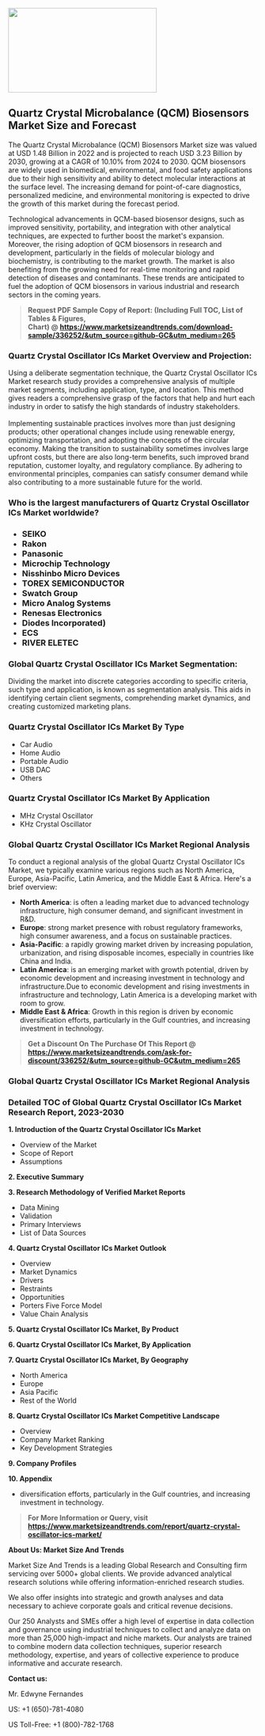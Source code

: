 <p><img class="alignnone size-medium wp-image-20088" src="https://ffe5etoiles.com/wp-content/uploads/2024/12/MST1-300x171.png" alt="" width="300" height="171" /></p><h2>Quartz Crystal Microbalance (QCM) Biosensors Market Size and Forecast</h2><p>The Quartz Crystal Microbalance (QCM) Biosensors Market size was valued at USD 1.48 Billion in 2022 and is projected to reach USD 3.23 Billion by 2030, growing at a CAGR of 10.10% from 2024 to 2030. QCM biosensors are widely used in biomedical, environmental, and food safety applications due to their high sensitivity and ability to detect molecular interactions at the surface level. The increasing demand for point-of-care diagnostics, personalized medicine, and environmental monitoring is expected to drive the growth of this market during the forecast period.</p><p>Technological advancements in QCM-based biosensor designs, such as improved sensitivity, portability, and integration with other analytical techniques, are expected to further boost the market's expansion. Moreover, the rising adoption of QCM biosensors in research and development, particularly in the fields of molecular biology and biochemistry, is contributing to the market growth. The market is also benefiting from the growing need for real-time monitoring and rapid detection of diseases and contaminants. These trends are anticipated to fuel the adoption of QCM biosensors in various industrial and research sectors in the coming years.</p></p><blockquote id="" class=""><strong>Request PDF Sample Copy of Report: (Including Full TOC, List of Tables &amp; Figures, Chart)&nbsp;@&nbsp;<strong><a href="https://www.marketsizeandtrends.com/download-sample/336252/&utm_source=github-GC&utm_medium=265" target="_blank">https://www.marketsizeandtrends.com/download-sample/336252/&utm_source=github-GC&utm_medium=265</a></strong></strong></blockquote><h3 id="" class="">Quartz Crystal Oscillator ICs Market&nbsp;Overview and Projection:</h3><p id="" class="">Using a deliberate segmentation technique, the Quartz Crystal Oscillator ICs Market research study provides a comprehensive analysis of multiple market segments, including application, type, and location. This method gives readers a comprehensive grasp of the factors that help and hurt each industry in order to satisfy the high standards of industry stakeholders. <br /> <br />Implementing sustainable practices involves more than just designing products; other operational changes include using renewable energy, optimizing transportation, and adopting the concepts of the circular economy. Making the transition to sustainability sometimes involves large upfront costs, but there are also long-term benefits, such improved brand reputation, customer loyalty, and regulatory compliance. By adhering to environmental principles, companies can satisfy consumer demand while also contributing to a more sustainable future for the world.</p><h3 id="" class="">Who is the largest manufacturers of&nbsp;Quartz Crystal Oscillator ICs Market worldwide?</h3><h3 class=""><p><ul><li>SEIKO </li><li> Rakon </li><li> Panasonic </li><li> Microchip Technology </li><li> Nisshinbo Micro Devices </li><li> TOREX SEMICONDUCTOR </li><li> Swatch Group </li><li> Micro Analog Systems </li><li> Renesas Electronics </li><li> Diodes Incorporated) </li><li> ECS </li><li> RIVER ELETEC</li></ul></p></h3><h3 id="" class="">Global&nbsp;Quartz Crystal Oscillator ICs Market Segmentation:</h3><p id="" class="">Dividing the market into discrete categories according to specific criteria, such type and application, is known as segmentation analysis. This aids in identifying certain client segments, comprehending market dynamics, and creating customized marketing plans.</p><h3 id="" class="">Quartz Crystal Oscillator ICs Market&nbsp;By Type</h3><p><p><ul><li>Car Audio</li><li> Home Audio</li><li> Portable Audio</li><li> USB DAC</li><li> Others</p></li></ul></p></p><h3 id="" class="">Quartz Crystal Oscillator ICs Market&nbsp;By Application</h3><p class=""><p><ul><li>MHz Crystal Oscillator</li><li> KHz Crystal Oscillator</li></ul></p></p><h3 id="" class="">Global Quartz Crystal Oscillator ICs Market Regional Analysis</h3><p id="" class="">To conduct a regional analysis of the global Quartz Crystal Oscillator ICs Market, we typically examine various regions such as North America, Europe, Asia-Pacific, Latin America, and the Middle East &amp; Africa. Here's a brief overview:</p><ul><li><strong>North America</strong>: is often a leading market due to advanced technology infrastructure, high consumer demand, and significant investment in R&amp;D.</li><li><strong>Europe</strong>: strong market presence with robust regulatory frameworks, high consumer awareness, and a focus on sustainable practices.</li><li><strong>Asia-Pacific</strong>: a rapidly growing market driven by increasing population, urbanization, and rising disposable incomes, especially in countries like China and India.</li><li><strong>Latin America</strong>: is an emerging market with growth potential, driven by economic development and increasing investment in technology and infrastructure.Due to economic development and rising investments in infrastructure and technology, Latin America is a developing market with room to grow.</li><li><strong>Middle East &amp; Africa</strong>: Growth in this region is driven by economic diversification efforts, particularly in the Gulf countries, and increasing investment in technology.</li></ul><blockquote id="" class=""><strong>Get a Discount On The Purchase Of This Report @ <strong><a href="https://www.marketsizeandtrends.com/ask-for-discount/336252/&utm_source=github-GC&utm_medium=265" target="_blank">https://www.marketsizeandtrends.com/ask-for-discount/336252/&utm_source=github-GC&utm_medium=265</a></strong></strong></blockquote><h3 id="" class="">Global Quartz Crystal Oscillator ICs Market Regional Analysis</h3><h3 id="" class="">Detailed TOC of Global Quartz Crystal Oscillator ICs Market Research Report, 2023-2030</h3><p id="" class=""><strong>1. Introduction of the Quartz Crystal Oscillator ICs Market</strong></p><ul><li>Overview of the Market</li><li>Scope of Report</li><li>Assumptions</li></ul><p id="" class=""><strong>2. Executive Summary</strong></p><p id="" class=""><strong>3. Research Methodology of Verified Market Reports</strong></p><ul><li>Data Mining</li><li>Validation</li><li>Primary Interviews</li><li>List of Data Sources</li></ul><p id="" class=""><strong>4. Quartz Crystal Oscillator ICs Market Outlook</strong></p><ul><li>Overview</li><li>Market Dynamics</li><li>Drivers</li><li>Restraints</li><li>Opportunities</li><li>Porters Five Force Model</li><li>Value Chain Analysis</li></ul><p id="" class=""><strong>5. Quartz Crystal Oscillator ICs Market, By Product</strong></p><p id="" class=""><strong>6. Quartz Crystal Oscillator ICs Market, By Application</strong></p><p id="" class=""><strong>7. Quartz Crystal Oscillator ICs Market, By Geography</strong></p><ul><li>North America</li><li>Europe</li><li>Asia Pacific</li><li>Rest of the World</li></ul><p id="" class=""><strong>8. Quartz Crystal Oscillator ICs Market Competitive Landscape</strong></p><ul><li>Overview</li><li>Company Market Ranking</li><li>Key Development Strategies</li></ul><p id="" class=""><strong>9. Company Profiles</strong></p><p id="" class=""><strong>10. Appendix</strong></p><ul><li>diversification efforts, particularly in the Gulf countries, and increasing investment in technology.</li></ul><blockquote id="" class=""><strong>For More Information or Query, visit <strong><strong><a href="https://www.marketsizeandtrends.com/report/quartz-crystal-oscillator-ics-market/" target="_blank">https://www.marketsizeandtrends.com/report/quartz-crystal-oscillator-ics-market/</a></strong></strong></strong></blockquote><p id="" class=""><strong>About Us: Market Size And Trends</strong></p><p id="" class="">Market Size And Trends is a leading Global Research and Consulting firm servicing over 5000+ global clients. We provide advanced analytical research solutions while offering information-enriched research studies.</p><p id="" class="">We also offer insights into strategic and growth analyses and data necessary to achieve corporate goals and critical revenue decisions.</p><p id="" class="">Our 250 Analysts and SMEs offer a high level of expertise in data collection and governance using industrial techniques to collect and analyze data on more than 25,000 high-impact and niche markets. Our analysts are trained to combine modern data collection techniques, superior research methodology, expertise, and years of collective experience to produce informative and accurate research.</p><p id="" class=""><strong>Contact us:</strong></p><p id="" class="">Mr. Edwyne Fernandes</p><p id="" class="">US: +1 (650)-781-4080</p><p id="" class="">US Toll-Free: +1 (800)-782-1768</p>
